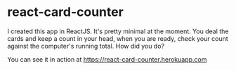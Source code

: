 # react-card-counter

I created this app in ReactJS. It's pretty minimal at the moment. You deal the cards and keep a count in your head, when you are ready, check your count against the computer's running total. How did you do?

You can see it in action at https://react-card-counter.herokuapp.com